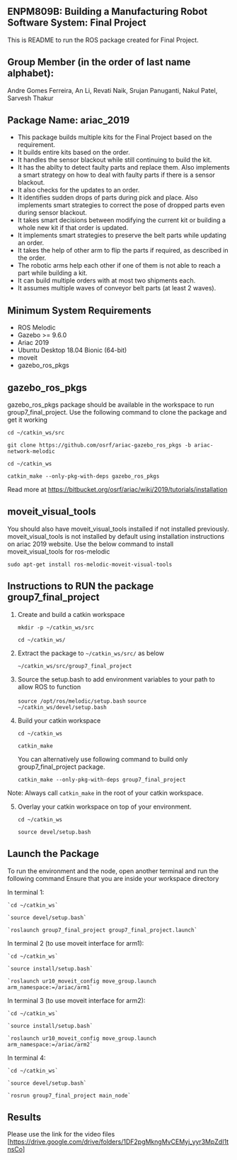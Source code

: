 ## **ENPM809B: Building a Manufacturing Robot Software System: Final Project**
This is README to run the ROS package created for Final Project. 

## Group Member (in the order of last name alphabet):
Andre Gomes Ferreira, An Li, Revati Naik, Srujan Panuganti, Nakul Patel, Sarvesh Thakur

## **Package Name: ariac_2019**
* This package builds multiple kits for the Final Project based on the requirement.
* It builds entire kits based on the order.
* It handles the sensor blackout while still continuing to build the kit.
* It has the abilty to detect faulty parts and replace them. Also implements a smart strategy on how to deal with faulty parts if there is a sensor blackout.
* It also checks for the updates to an order.
* It identifies sudden drops of parts during pick and place. Also implements smart strategies to correct the pose of dropped parts even during sensor blackout.
* It takes smart decisions between modifying the current kit or building a whole new kit if that order is updated.
* It implements smart strategies to preserve the belt parts while updating an order.
* It takes the help of other arm to flip the parts if required, as described in the order.
* The robotic arms help each other if one of them is not able to reach a part while building a kit.
* It can build multiple orders with at most two shipments each.
* It assumes multiple waves of conveyor belt parts (at least 2 waves).

## **Minimum System Requirements**
  * ROS Melodic 
  * Gazebo >= 9.6.0 
  * Ariac 2019
  * Ubuntu Desktop 18.04 Bionic (64-bit)
  * moveit
  * gazebo_ros_pkgs 

## gazebo_ros_pkgs
gazebo_ros_pkgs package should be available in the workspace to run group7_final_project. Use the following command to 
clone the package and get it working

`cd ~/catkin_ws/src`

`git clone https://github.com/osrf/ariac-gazebo_ros_pkgs -b ariac-network-melodic`

`cd ~/catkin_ws`

`catkin_make --only-pkg-with-deps gazebo_ros_pkgs`

Read more at https://bitbucket.org/osrf/ariac/wiki/2019/tutorials/installation

## moveit_visual_tools
You should also have moveit_visual_tools installed if not installed previously. moveit_visual_tools is not installed by default using installation instructions on ariac 2019 website. Use the below command to install moveit_visual_tools for ros-melodic

  `sudo apt-get install ros-melodic-moveit-visual-tools`


## **Instructions to RUN the package group7_final_project**
1. Create and build a catkin workspace

      `mkdir -p ~/catkin_ws/src`
       
      `cd ~/catkin_ws/`

2.  Extract the package to `~/catkin_ws/src/` as below

      `~/catkin_ws/src/group7_final_project`
         
3. Source the setup.bash to add environment variables to your path to allow ROS to function

      `source /opt/ros/melodic/setup.bash`
      `source ~/catkin_ws/devel/setup.bash`

4. Build your catkin workspace

      `cd ~/catkin_ws`

      `catkin_make`

    You can alternatively use following command to build only group7_final_project package.
  
    `catkin_make --only-pkg-with-deps group7_final_project`

  Note: Always call `catkin_make` in the root of your catkin workspace. 

5. Overlay your catkin workspace on top of your environment.

     `cd ~/catkin_ws`

     `source devel/setup.bash`
 
## **Launch the Package**

To run the environment and the node, open another terminal and run the following command
Ensure that you are inside your workspace directory

In terminal 1:

	`cd ~/catkin_ws`

	`source devel/setup.bash`

	`roslaunch group7_final_project group7_final_project.launch`


In terminal 2 (to use moveit interface for arm1):

	`cd ~/catkin_ws`

	`source install/setup.bash`

	`roslaunch ur10_moveit_config move_group.launch arm_namespace:=/ariac/arm1`

In terminal 3 (to use moveit interface for arm2):

	`cd ~/catkin_ws`

	`source install/setup.bash`

	`roslaunch ur10_moveit_config move_group.launch arm_namespace:=/ariac/arm2`

In terminal 4:

	`cd ~/catkin_ws`
	 
	`source devel/setup.bash`

	`rosrun group7_final_project main_node`

## Results 
Please use the link for the video files [https://drive.google.com/drive/folders/1DF2pgMkngMvCEMyj_yyr3MpZdI1tnsCo]

